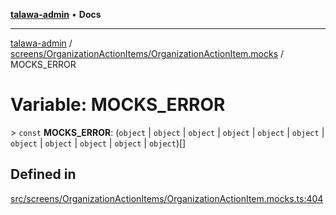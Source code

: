 [**talawa-admin**](../../../../README.md) • **Docs**

***

[talawa-admin](../../../../modules.md) / [screens/OrganizationActionItems/OrganizationActionItem.mocks](../README.md) / MOCKS\_ERROR

# Variable: MOCKS\_ERROR

\> `const` **MOCKS\_ERROR**: (`object` \| `object` \| `object` \| `object` \| `object` \| `object` \| `object` \| `object` \| `object` \| `object` \| `object`)[]

## Defined in

[src/screens/OrganizationActionItems/OrganizationActionItem.mocks.ts:404](https://github.com/PalisadoesFoundation/talawa-admin/blob/b465221425f3dcc638f77fbf5f1ccedb8e0dd082/src/screens/OrganizationActionItems/OrganizationActionItem.mocks.ts#L404)
